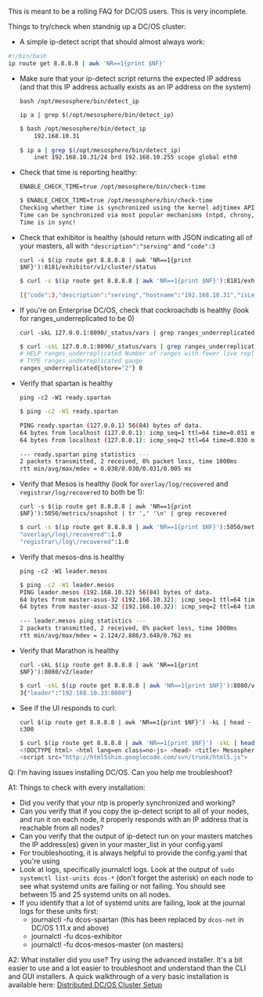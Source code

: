 ---
---

This is meant to be a rolling FAQ for DC/OS users.  This is very incomplete.

Things to try/check when standnig up a DC/OS cluster:

* A simple ip-detect script that should almost always work:

```bash
#!/bin/bash
ip route get 8.8.8.8 | awk 'NR==1{print $NF}'
```

* Make sure that your ip-detect script returns the expected IP address (and that this IP address actually exists as an IP address on the system)

    `bash /opt/mesosphere/bin/detect_ip`

    `ip a | grep $(/opt/mesosphere/bin/detect_ip)`

    ```bash
    $ bash /opt/mesosphere/bin/detect_ip
        192.168.10.31

    $ ip a | grep $(/opt/mesosphere/bin/detect_ip)
        inet 192.168.10.31/24 brd 192.168.10.255 scope global eth0
    ```

* Check that time is reporting healthy:

    `ENABLE_CHECK_TIME=true /opt/mesosphere/bin/check-time`

    ```bash
    $ ENABLE_CHECK_TIME=true /opt/mesosphere/bin/check-time
    Checking whether time is synchronized using the kernel adjtimex API.
    Time can be synchronized via most popular mechanisms (ntpd, chrony, systemd-timesyncd, etc.)
    Time is in sync!
    ```

* Check that exhibitor is healthy (should return with JSON indicating all of your masters, all with `"description":"serving"` and `"code":3`

    `curl -s $(ip route get 8.8.8.8 | awk 'NR==1{print $NF}'):8181/exhibitor/v1/cluster/status`

    ```bash
    $ curl -s $(ip route get 8.8.8.8 | awk 'NR==1{print $NF}'):8181/exhibitor/v1/cluster/status

    [{"code":3,"description":"serving","hostname":"192.168.10.31","isLeader":false},{"code":3,"description":"serving","hostname":"192.168.10.32","isLeader":true},{"code":3,"description":"serving","hostname":"192.168.10.33","isLeader":false}]
    ```

* If you're on Enterprise DC/OS, check that cockroachdb is healthy (look for ranges_underreplicated to be 0)

    `curl -skL 127.0.0.1:8090/_status/vars | grep ranges_underreplicated`

    ```bash
    $ curl -skL 127.0.0.1:8090/_status/vars | grep ranges_underreplicated
    # HELP ranges_underreplicated Number of ranges with fewer live replicas than the replication target
    # TYPE ranges_underreplicated gauge
    ranges_underreplicated{store="2"} 0
    ```

* Verify that spartan is healthy

    `ping -c2 -W1 ready.spartan`

    ```bash
    $ ping -c2 -W1 ready.spartan

    PING ready.spartan (127.0.0.1) 56(84) bytes of data.
    64 bytes from localhost (127.0.0.1): icmp_seq=1 ttl=64 time=0.031 ms
    64 bytes from localhost (127.0.0.1): icmp_seq=2 ttl=64 time=0.030 ms

    --- ready.spartan ping statistics ---
    2 packets transmitted, 2 received, 0% packet loss, time 1000ms
    rtt min/avg/max/mdev = 0.030/0.030/0.031/0.005 ms
    ```

* Verify that Mesos is healthy (look for `overlay/log/recovered` and `registrar/log/recovered` to both be 1):


    `curl -s $(ip route get 8.8.8.8 | awk 'NR==1{print $NF}'):5050/metrics/snapshot | tr ',' '\n' | grep recovered`

    ```bash
    $ curl -s $(ip route get 8.8.8.8 | awk 'NR==1{print $NF}'):5050/metrics/snapshot | tr ',' '\n' | grep recovered
    "overlay\/log\/recovered":1.0
    "registrar\/log\/recovered":1.0
    ```

* Verify that mesos-dns is healthy

    `ping -c2 -W1 leader.mesos`

    ```bash
    $ ping -c2 -W1 leader.mesos
    PING leader.mesos (192.168.10.32) 56(84) bytes of data.
    64 bytes from master-asus-32 (192.168.10.32): icmp_seq=1 ttl=64 time=3.64 ms
    64 bytes from master-asus-32 (192.168.10.32): icmp_seq=2 ttl=64 time=2.12 ms

    --- leader.mesos ping statistics ---
    2 packets transmitted, 2 received, 0% packet loss, time 1000ms
    rtt min/avg/max/mdev = 2.124/2.886/3.648/0.762 ms
    ```

* Verify that Marathon is healthy

    `curl -skL $(ip route get 8.8.8.8 | awk 'NR==1{print $NF}'):8080/v2/leader`

    ```bash
    $ curl -skL $(ip route get 8.8.8.8 | awk 'NR==1{print $NF}'):8080/v2/leader
    3{"leader":"192.168.10.33:8080"}
    ```

* See if the UI responds to curl:

    `curl $(ip route get 8.8.8.8 | awk 'NR==1{print $NF}') -kL | head -c300`

    ```bash
    $ curl $(ip route get 8.8.8.8 | awk 'NR==1{print $NF}') -skL | head -c300
    <!DOCTYPE html> <html lang=en class=no-js> <head> <title> Mesosphere DC/OS </title> <meta charset=utf-8> <meta http-equiv=X-UA-Compatible content="IE=edge,chrome=1"> <meta name=title content="Mesosphere DC/OS"><!--[if lt IE 9]>
    <script src="http://html5shim.googlecode.com/svn/trunk/html5.js">
    ```


Q: I'm having issues installing DC/OS.  Can you help me troubleshoot?

A1: Things to check with every installation:
* Did you verify that your ntp is properly synchronized and working?
* Can you verify that if you copy the ip-detect script to all of your nodes, and run it on each node, it properly responds with an IP address that is reachable from all nodes?
* Can you verify that the output of ip-detect run on your masters matches the IP address(es) given in your master_list in your config.yaml
* For troubleshooting, it is always helpful to provide the config.yaml that you're using
* Look at logs, specifically journalctl logs.  Look at the output of `sudo systemctl list-units dcos-*` (don't forget the asterisk) on each node to see what systemd units are failing or not failing.  You should see between 15 and 25 systemd units on all nodes.
* If you identify that a lot of systemd units are failing, look at the journal logs for these units first:
    * journalctl -fu dcos-spartan (this has been replaced by `dcos-net` in DC/OS 1.11.x and above)
    * journalctl -fu dcos-exhibitor
    * journalctl -fu dcos-mesos-master (on masters)

A2: What installer did you use?  Try using the advanced installer.  It's a bit easier to use and a lot easier to troubleshoot and understand than the CLI and GUI installers.  A quick walkthrough of a very basic installation is available here: [Distributed DC/OS Cluster Setup](../distributed-setup.md)
